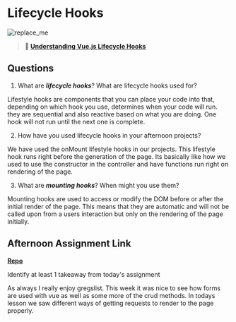 # Lifecycle Hooks

![replace_me](https://codeworks.blob.core.windows.net/public/assets/img/illustrations/placeholder.svg)

> **📖 [Understanding Vue.js Lifecycle Hooks](https://codeworksacademy.com/fs-student-guide/resources/wk6/03-Vue-Lifecycle-Hooks)**

## Questions

1. What are ***lifecycle hooks***? What are lifecycle hooks used for?

Lifestyle hooks are components that you can place your code into that, depending on which hook you use, determines when your code will run. they are sequential and also reactive based on what you are doing. One hook will not run until the next one is complete. 

2. How have you used lifecycle hooks in your afternoon projects?

We have used the onMount lifestyle hooks in our projects. This lifestyle hook runs right before the generation of the page. Its basically like how we used to use the constructor in the controller and have functions run right on rendering of the page.

3. What are ***mounting hooks***? When might you use them?

Mounting hooks are used to access or modify the DOM before or after the initial render of the page. This means that they are automatic and will not be called upon from a users interaction but only on the rendering of the page initially.

## Afternoon Assignment Link

**[Repo](https://github.com/Alexmquan/spring23_gregslist_vue)**

Identify at least 1 takeaway from today's assignment

As always I really enjoy gregslist. This week it was nice to see how forms are used with vue as well as some more of the crud methods. In todays lesson we saw different ways of getting requests to render to the page properly. 
